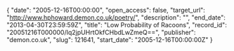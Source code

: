 {
  "date": "2005-12-16T00:00:00", 
  "open_access": false, 
  "target_url": "http://www.hphoward.demon.co.uk/poetry/", 
  "description": "", 
  "end_date": "2013-04-30T23:59:59Z", 
  "title": "Low Probability of Racoons", 
  "record_id": "20051216T000000/Iq2jpUHrtOkfCHbdLwZmeQ==", 
  "publisher": "demon.co.uk", 
  "slug": 121641, 
  "start_date": "2005-12-16T00:00:00Z"
}

